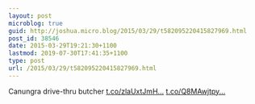 ```yaml
---
layout: post
microblog: true
guid: http://joshua.micro.blog/2015/03/29/t582095220415827969.html
post_id: 38546
date: 2015-03-29T19:21:30+1100
lastmod: 2019-07-30T17:41:35+1100
type: post
url: /2015/03/29/t582095220415827969.html
---
```

Canungra drive-thru butcher [t.co/zlaUxtJmH...](http://t.co/zlaUxtJmHH) [t.co/Q8MAwjtpy...](http://t.co/Q8MAwjtpyp)
